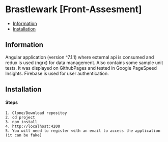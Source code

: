 Brastlewark [Front-Assesment]
======================

  - [Information](#information)
  - [Installation](#installation)

## Information ##

[URL Deployment]: https://joniaguero.github.io/brastlewark

Angular application (version ^7.1.1) where external api is consumed and redux is used (ngrx) for data management. Also contains some sample unit tests.
It was displayed on GithubPages and tested in Google PageSpeed Insights.
Firebase is used for user authentication.

## Installation ##

#### Steps

    1. Clone/Download repositoy
    2. cd project
    3. npm install
    4. http://localhost:4200
    5. You will need to register with an email to access the application (it can be fake)